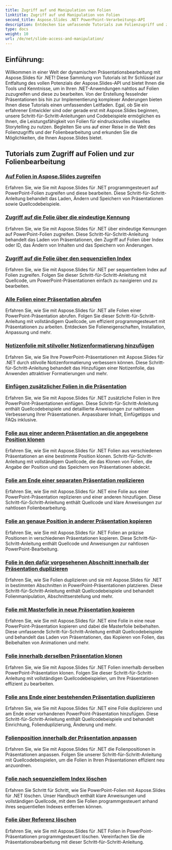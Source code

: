 ```yaml
---
title: Zugriff auf und Manipulation von Folien
linktitle: Zugriff auf und Manipulation von Folien
second_title: Aspose.Slides .NET PowerPoint-Verarbeitungs-API
description: Entdecken Sie umfassende Tutorials zum Folienzugriff und zur Folienbearbeitung mit Aspose.Slides für .NET. Erfahren Sie, wie Sie Präsentationen programmgesteuert erstellen, ändern und verbessern.
type: docs
weight: 10
url: /de/net/slide-access-and-manipulation/
---
```

## Einführung:

Willkommen in einer Welt der dynamischen Präsentationsbearbeitung mit Aspose.Slides für .NET! Diese Sammlung von Tutorials ist Ihr Schlüssel zur Entfaltung des vollen Potenzials der Aspose.Slides-API und bietet Ihnen die Tools und Kenntnisse, um in Ihren .NET-Anwendungen nahtlos auf Folien zuzugreifen und diese zu bearbeiten. Von der Erstellung fesselnder Präsentationen bis hin zur Implementierung komplexer Änderungen bieten Ihnen diese Tutorials einen umfassenden Leitfaden. Egal, ob Sie ein erfahrener Entwickler sind oder gerade erst mit Aspose.Slides beginnen, unsere Schritt-für-Schritt-Anleitungen und Codebeispiele ermöglichen es Ihnen, die Leistungsfähigkeit von Folien für eindrucksvolles visuelles Storytelling zu nutzen. Begleiten Sie uns auf einer Reise in die Welt des Folienzugriffs und der Folienbearbeitung und erkunden Sie die Möglichkeiten, die Ihnen Aspose.Slides bietet.

## Tutorials zum Zugriff auf Folien und zur Folienbearbeitung
### [Auf Folien in Aspose.Slides zugreifen](./accessing-slides/)
Erfahren Sie, wie Sie mit Aspose.Slides für .NET programmgesteuert auf PowerPoint-Folien zugreifen und diese bearbeiten. Diese Schritt-für-Schritt-Anleitung behandelt das Laden, Ändern und Speichern von Präsentationen sowie Quellcodebeispiele.
### [Zugriff auf die Folie über die eindeutige Kennung](./access-slide-by-id/)
Erfahren Sie, wie Sie mit Aspose.Slides für .NET über eindeutige Kennungen auf PowerPoint-Folien zugreifen. Diese Schritt-für-Schritt-Anleitung behandelt das Laden von Präsentationen, den Zugriff auf Folien über Index oder ID, das Ändern von Inhalten und das Speichern von Änderungen.
### [Zugriff auf die Folie über den sequenziellen Index](./access-slide-by-index/)
Erfahren Sie, wie Sie mit Aspose.Slides für .NET per sequentiellem Index auf Folien zugreifen. Folgen Sie dieser Schritt-für-Schritt-Anleitung mit Quellcode, um PowerPoint-Präsentationen einfach zu navigieren und zu bearbeiten.
### [Alle Folien einer Präsentation abrufen](./access-all-slides/)
Erfahren Sie, wie Sie mit Aspose.Slides für .NET alle Folien einer PowerPoint-Präsentation abrufen. Folgen Sie dieser Schritt-für-Schritt-Anleitung mit vollständigem Quellcode, um effizient programmgesteuert mit Präsentationen zu arbeiten. Entdecken Sie Folieneigenschaften, Installation, Anpassung und mehr.
### [Notizenfolie mit stilvoller Notizenformatierung hinzufügen](./add-notes-slide-with-notes-style/)
Erfahren Sie, wie Sie Ihre PowerPoint-Präsentationen mit Aspose.Slides für .NET durch stilvolle Notizenformatierung verbessern können. Diese Schritt-für-Schritt-Anleitung behandelt das Hinzufügen einer Notizenfolie, das Anwenden attraktiver Formatierungen und mehr.
### [Einfügen zusätzlicher Folien in die Präsentation](./add-slides/)
Erfahren Sie, wie Sie mit Aspose.Slides für .NET zusätzliche Folien in Ihre PowerPoint-Präsentationen einfügen. Diese Schritt-für-Schritt-Anleitung enthält Quellcodebeispiele und detaillierte Anweisungen zur nahtlosen Verbesserung Ihrer Präsentationen. Anpassbarer Inhalt, Einfügetipps und FAQs inklusive.
### [Folie aus einer anderen Präsentation an die angegebene Position klonen](./clone-slide-from-another-presentation-specified-position/)
Erfahren Sie, wie Sie mit Aspose.Slides für .NET Folien aus verschiedenen Präsentationen an eine bestimmte Position klonen. Schritt-für-Schritt-Anleitung mit vollständigem Quellcode, die das Klonen von Folien, die Angabe der Position und das Speichern von Präsentationen abdeckt.
### [Folie am Ende einer separaten Präsentation replizieren](./clone-slide-end-of-another-presentation/)
Erfahren Sie, wie Sie mit Aspose.Slides für .NET eine Folie aus einer PowerPoint-Präsentation replizieren und einer anderen hinzufügen. Diese Schritt-für-Schritt-Anleitung enthält Quellcode und klare Anweisungen zur nahtlosen Folienbearbeitung.
### [Folie an genaue Position in anderer Präsentation kopieren](./clone-slide-to-specific-position-in-another-presentation/)
Erfahren Sie, wie Sie mit Aspose.Slides für .NET Folien an präzise Positionen in verschiedenen Präsentationen kopieren. Diese Schritt-für-Schritt-Anleitung enthält Quellcode und Anweisungen zur nahtlosen PowerPoint-Bearbeitung.
### [Folie in den dafür vorgesehenen Abschnitt innerhalb der Präsentation duplizieren](./clone-slide-into-specified-section/)
Erfahren Sie, wie Sie Folien duplizieren und sie mit Aspose.Slides für .NET in bestimmten Abschnitten in PowerPoint-Präsentationen platzieren. Diese Schritt-für-Schritt-Anleitung enthält Quellcodebeispiele und behandelt Folienmanipulation, Abschnittserstellung und mehr.
### [Folie mit Masterfolie in neue Präsentation kopieren](./clone-slide-to-another-presentation-with-master/)
Erfahren Sie, wie Sie mit Aspose.Slides für .NET eine Folie in eine neue PowerPoint-Präsentation kopieren und dabei die Masterfolie beibehalten. Diese umfassende Schritt-für-Schritt-Anleitung enthält Quellcodebeispiele und behandelt das Laden von Präsentationen, das Kopieren von Folien, das Beibehalten von Animationen und mehr.
### [Folie innerhalb derselben Präsentation klonen](./clone-slide-within-same-presentation/)
Erfahren Sie, wie Sie mit Aspose.Slides für .NET Folien innerhalb derselben PowerPoint-Präsentation klonen. Folgen Sie dieser Schritt-für-Schritt-Anleitung mit vollständigen Quellcodebeispielen, um Ihre Präsentationen effizient zu bearbeiten.
### [Folie ans Ende einer bestehenden Präsentation duplizieren](./clone-slide-within-same-presentation-to-end/)
Erfahren Sie, wie Sie mit Aspose.Slides für .NET eine Folie duplizieren und am Ende einer vorhandenen PowerPoint-Präsentation hinzufügen. Diese Schritt-für-Schritt-Anleitung enthält Quellcodebeispiele und behandelt Einrichtung, Folienduplizierung, Änderung und mehr.
### [Folienposition innerhalb der Präsentation anpassen](./change-slide-position/)
Erfahren Sie, wie Sie mit Aspose.Slides für .NET die Folienpositionen in Präsentationen anpassen. Folgen Sie unserer Schritt-für-Schritt-Anleitung mit Quellcodebeispielen, um die Folien in Ihren Präsentationen effizient neu anzuordnen.
### [Folie nach sequenziellem Index löschen](./remove-slide-using-index/)
Erfahren Sie Schritt für Schritt, wie Sie PowerPoint-Folien mit Aspose.Slides für .NET löschen. Unser Handbuch enthält klare Anweisungen und vollständigen Quellcode, mit dem Sie Folien programmgesteuert anhand ihres sequentiellen Indexes entfernen können.
### [Folie über Referenz löschen](./remove-slide-using-reference/)
Erfahren Sie, wie Sie mit Aspose.Slides für .NET Folien in PowerPoint-Präsentationen programmgesteuert löschen. Vereinfachen Sie die Präsentationsbearbeitung mit dieser Schritt-für-Schritt-Anleitung.